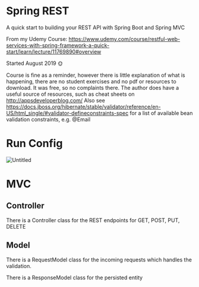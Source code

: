 # Spring REST

A quick start to building your REST API with Spring Boot and Spring MVC

From my Udemy Course:  https://www.udemy.com/course/restful-web-services-with-spring-framework-a-quick-start/learn/lecture/11769890#overview

Started August 2019 :sun_with_face:

Course is fine as a reminder, however there is little explanation of what is happening, there are no student exercises and no pdf or resources to download.
It was free, so no complaints there.
The author does have a useful source of resources, such as cheat sheets on http://appsdeveloperblog.com/
Also see https://docs.jboss.org/hibernate/stable/validator/reference/en-US/html_single/#validator-defineconstraints-spec for a list of available bean validation constraints, e.g. @Email


# Run Config

![Untitled](https://user-images.githubusercontent.com/20191662/63378932-24fde400-c38b-11e9-9985-812f7cc55438.png)

# MVC
## Controller
There is a Controller class for the REST endpoints for GET, POST, PUT, DELETE
## Model
There is a RequestModel class for the incoming requests which handles the validation.

There is a ResponseModel class for the persisted entity

